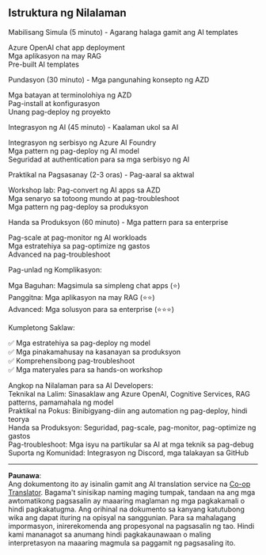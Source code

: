 <!--
CO_OP_TRANSLATOR_METADATA:
{
  "original_hash": "f043362c5ed91c41a815609e4f16bd48",
  "translation_date": "2025-09-12T21:33:04+00:00",
  "source_file": "course-outline.md",
  "language_code": "tl"
}
-->
## Istruktura ng Nilalaman

Mabilisang Simula (5 minuto) - Agarang halaga gamit ang AI templates

Azure OpenAI chat app deployment  
Mga aplikasyon na may RAG  
Pre-built AI templates  

Pundasyon (30 minuto) - Mga pangunahing konsepto ng AZD

Mga batayan at terminolohiya ng AZD  
Pag-install at konfigurasyon  
Unang pag-deploy ng proyekto  

Integrasyon ng AI (45 minuto) - Kaalaman ukol sa AI

Integrasyon ng serbisyo ng Azure AI Foundry  
Mga pattern ng pag-deploy ng AI model  
Seguridad at authentication para sa mga serbisyo ng AI  

Praktikal na Pagsasanay (2-3 oras) - Pag-aaral sa aktwal

Workshop lab: Pag-convert ng AI apps sa AZD  
Mga senaryo sa totoong mundo at pag-troubleshoot  
Mga pattern ng pag-deploy sa produksyon  

Handa sa Produksyon (60 minuto) - Mga pattern para sa enterprise

Pag-scale at pag-monitor ng AI workloads  
Mga estratehiya sa pag-optimize ng gastos  
Advanced na pag-troubleshoot  

Pag-unlad ng Komplikasyon:

Mga Baguhan: Magsimula sa simpleng chat apps (⭐)  
Panggitna: Mga aplikasyon na may RAG (⭐⭐)  
Advanced: Mga solusyon para sa enterprise (⭐⭐⭐)  

Kumpletong Saklaw:

✅ Mga estratehiya sa pag-deploy ng model  
✅ Mga pinakamahusay na kasanayan sa produksyon  
✅ Komprehensibong pag-troubleshoot  
✅ Mga materyales para sa hands-on workshop  

Angkop na Nilalaman para sa AI Developers:  
Teknikal na Lalim: Sinasaklaw ang Azure OpenAI, Cognitive Services, RAG patterns, pamamahala ng model  
Praktikal na Pokus: Binibigyang-diin ang automation ng pag-deploy, hindi teorya  
Handa sa Produksyon: Seguridad, pag-scale, pag-monitor, pag-optimize ng gastos  
Pag-troubleshoot: Mga isyu na partikular sa AI at mga teknik sa pag-debug  
Suporta ng Komunidad: Integrasyon ng Discord, mga talakayan sa GitHub  

---

**Paunawa**:  
Ang dokumentong ito ay isinalin gamit ang AI translation service na [Co-op Translator](https://github.com/Azure/co-op-translator). Bagama't sinisikap naming maging tumpak, tandaan na ang mga awtomatikong pagsasalin ay maaaring maglaman ng mga pagkakamali o hindi pagkakatugma. Ang orihinal na dokumento sa kanyang katutubong wika ang dapat ituring na opisyal na sanggunian. Para sa mahalagang impormasyon, inirerekomenda ang propesyonal na pagsasalin ng tao. Hindi kami mananagot sa anumang hindi pagkakaunawaan o maling interpretasyon na maaaring magmula sa paggamit ng pagsasaling ito.
